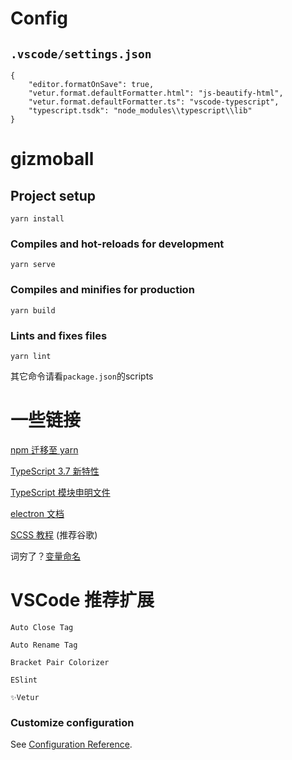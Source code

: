 # Config

## `.vscode/settings.json`

```
{
    "editor.formatOnSave": true,
    "vetur.format.defaultFormatter.html": "js-beautify-html",
    "vetur.format.defaultFormatter.ts": "vscode-typescript",
    "typescript.tsdk": "node_modules\\typescript\\lib"
}
```

# gizmoball

## Project setup
```
yarn install
```

### Compiles and hot-reloads for development
```
yarn serve
```

### Compiles and minifies for production
```
yarn build
```

### Lints and fixes files
```
yarn lint
```

其它命令请看`package.json`的scripts

# 一些链接

[npm 迁移至 yarn](https://yarnpkg.com/zh-Hans/docs/migrating-from-npm?tdsourcetag=s_pctim_aiomsg#toc-cli-commands-comparison)

[TypeScript 3.7 新特性](https://devblogs.microsoft.com/typescript/announcing-typescript-3-7-beta/)

[TypeScript 模块申明文件](https://microsoft.github.io/TypeSearch/)

[electron 文档](https://electronjs.org/docs)

[SCSS 教程](https://www.sass.hk/docs/) (推荐谷歌)

词穷了？[变量命名](https://unbug.github.io/codelf/)

# VSCode 推荐扩展

    Auto Close Tag

    Auto Rename Tag

    Bracket Pair Colorizer

    ESlint

    ✨Vetur

### Customize configuration
See [Configuration Reference](https://cli.vuejs.org/config/).
